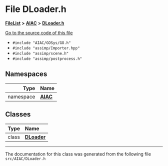 

# File DLoader.h



[**FileList**](files.md) **>** [**AIAC**](dir_21da83368f7816722f2b707a7b03c84f.md) **>** [**DLoader.h**](DLoader_8h.md)

[Go to the source code of this file](DLoader_8h_source.md)



* `#include "AIAC/GOSys/GO.h"`
* `#include "assimp/Importer.hpp"`
* `#include "assimp/scene.h"`
* `#include "assimp/postprocess.h"`













## Namespaces

| Type | Name |
| ---: | :--- |
| namespace | [**AIAC**](namespaceAIAC.md) <br> |


## Classes

| Type | Name |
| ---: | :--- |
| class | [**DLoader**](classAIAC_1_1DLoader.md) <br> |



















































------------------------------
The documentation for this class was generated from the following file `src/AIAC/DLoader.h`

